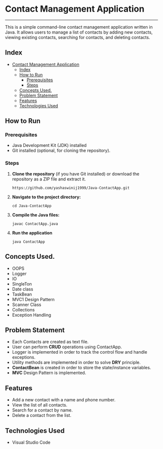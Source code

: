 # Contact Management Application

---

This is a simple command-line contact management application written in Java. It allows users to manage a list of contacts by adding new contacts, viewing existing contacts, searching for contacts, and deleting contacts.

## Index

- [Contact Management Application](#contact-management-application)
  - [Index](#index)
  - [How to Run](#how-to-run)
    - [Prerequisites](#prerequisites)
    - [Steps](#steps)
  - [Concepts Used.](#concepts-used)
  - [Problem Statement](#problem-statement)
  - [Features](#features)
  - [Technologies Used](#technologies-used)

## How to Run

### Prerequisites

- Java Development Kit (JDK) installed
- Git installed (optional, for cloning the repository).

### Steps

1. **Clone the repository** (if you have Git installed) or download the repository as a ZIP file and extract it.

   ```
   https://github.com/yashaswinij1999/Java-ContactApp.git
   ```

2. **Navigate to the project directory:**

   ```
   cd Java-ContactApp
   ```

3. **Compile the Java files:**
   ```
   javac ContactApp.java
   ```
4. **Run the application**

   ```
   java ContactApp
   ```

## Concepts Used.

- OOPS
- Logger
- IO
- SingleTon
- Date class
- TaskBean
- MVC1 Design Pattern
- Scanner Class
- Collections
- Exception Handling

## Problem Statement

- Each Contacts are created as text file.
- User can perform **CRUD** operations using ContactApp.
- Logger is implemented in order to track the control flow and handle exceptions.
- Utility methods are implemented in order to solve **DRY** principle.
- **ContactBean** is created in order to store the state/instance variables.
- **MVC** Design Pattern is implemented.

## Features

- Add a new contact with a name and phone number.
- View the list of all contacts.
- Search for a contact by name.
- Delete a contact from the list.

## Technologies Used

- Visual Studio Code
